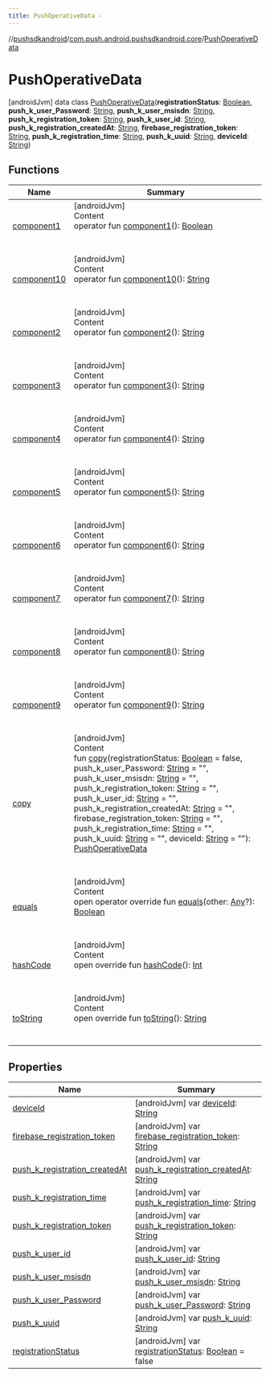 ```yaml
---
title: PushOperativeData -
---
```

//[pushsdkandroid](../../index.md)/[com.push.android.pushsdkandroid.core](../index.md)/[PushOperativeData](index.md)



# PushOperativeData  
 [androidJvm] data class [PushOperativeData](index.md)(**registrationStatus**: [Boolean](https://kotlinlang.org/api/latest/jvm/stdlib/kotlin/-boolean/index.html), **push_k_user_Password**: [String](https://kotlinlang.org/api/latest/jvm/stdlib/kotlin/-string/index.html), **push_k_user_msisdn**: [String](https://kotlinlang.org/api/latest/jvm/stdlib/kotlin/-string/index.html), **push_k_registration_token**: [String](https://kotlinlang.org/api/latest/jvm/stdlib/kotlin/-string/index.html), **push_k_user_id**: [String](https://kotlinlang.org/api/latest/jvm/stdlib/kotlin/-string/index.html), **push_k_registration_createdAt**: [String](https://kotlinlang.org/api/latest/jvm/stdlib/kotlin/-string/index.html), **firebase_registration_token**: [String](https://kotlinlang.org/api/latest/jvm/stdlib/kotlin/-string/index.html), **push_k_registration_time**: [String](https://kotlinlang.org/api/latest/jvm/stdlib/kotlin/-string/index.html), **push_k_uuid**: [String](https://kotlinlang.org/api/latest/jvm/stdlib/kotlin/-string/index.html), **deviceId**: [String](https://kotlinlang.org/api/latest/jvm/stdlib/kotlin/-string/index.html))   


## Functions  
  
|  Name|  Summary| 
|---|---|
| <a name="com.push.android.pushsdkandroid.core/PushOperativeData/component1/#/PointingToDeclaration/"></a>[component1](component1.md)| <a name="com.push.android.pushsdkandroid.core/PushOperativeData/component1/#/PointingToDeclaration/"></a>[androidJvm]  <br>Content  <br>operator fun [component1](component1.md)(): [Boolean](https://kotlinlang.org/api/latest/jvm/stdlib/kotlin/-boolean/index.html)  <br><br><br>
| <a name="com.push.android.pushsdkandroid.core/PushOperativeData/component10/#/PointingToDeclaration/"></a>[component10](component10.md)| <a name="com.push.android.pushsdkandroid.core/PushOperativeData/component10/#/PointingToDeclaration/"></a>[androidJvm]  <br>Content  <br>operator fun [component10](component10.md)(): [String](https://kotlinlang.org/api/latest/jvm/stdlib/kotlin/-string/index.html)  <br><br><br>
| <a name="com.push.android.pushsdkandroid.core/PushOperativeData/component2/#/PointingToDeclaration/"></a>[component2](component2.md)| <a name="com.push.android.pushsdkandroid.core/PushOperativeData/component2/#/PointingToDeclaration/"></a>[androidJvm]  <br>Content  <br>operator fun [component2](component2.md)(): [String](https://kotlinlang.org/api/latest/jvm/stdlib/kotlin/-string/index.html)  <br><br><br>
| <a name="com.push.android.pushsdkandroid.core/PushOperativeData/component3/#/PointingToDeclaration/"></a>[component3](component3.md)| <a name="com.push.android.pushsdkandroid.core/PushOperativeData/component3/#/PointingToDeclaration/"></a>[androidJvm]  <br>Content  <br>operator fun [component3](component3.md)(): [String](https://kotlinlang.org/api/latest/jvm/stdlib/kotlin/-string/index.html)  <br><br><br>
| <a name="com.push.android.pushsdkandroid.core/PushOperativeData/component4/#/PointingToDeclaration/"></a>[component4](component4.md)| <a name="com.push.android.pushsdkandroid.core/PushOperativeData/component4/#/PointingToDeclaration/"></a>[androidJvm]  <br>Content  <br>operator fun [component4](component4.md)(): [String](https://kotlinlang.org/api/latest/jvm/stdlib/kotlin/-string/index.html)  <br><br><br>
| <a name="com.push.android.pushsdkandroid.core/PushOperativeData/component5/#/PointingToDeclaration/"></a>[component5](component5.md)| <a name="com.push.android.pushsdkandroid.core/PushOperativeData/component5/#/PointingToDeclaration/"></a>[androidJvm]  <br>Content  <br>operator fun [component5](component5.md)(): [String](https://kotlinlang.org/api/latest/jvm/stdlib/kotlin/-string/index.html)  <br><br><br>
| <a name="com.push.android.pushsdkandroid.core/PushOperativeData/component6/#/PointingToDeclaration/"></a>[component6](component6.md)| <a name="com.push.android.pushsdkandroid.core/PushOperativeData/component6/#/PointingToDeclaration/"></a>[androidJvm]  <br>Content  <br>operator fun [component6](component6.md)(): [String](https://kotlinlang.org/api/latest/jvm/stdlib/kotlin/-string/index.html)  <br><br><br>
| <a name="com.push.android.pushsdkandroid.core/PushOperativeData/component7/#/PointingToDeclaration/"></a>[component7](component7.md)| <a name="com.push.android.pushsdkandroid.core/PushOperativeData/component7/#/PointingToDeclaration/"></a>[androidJvm]  <br>Content  <br>operator fun [component7](component7.md)(): [String](https://kotlinlang.org/api/latest/jvm/stdlib/kotlin/-string/index.html)  <br><br><br>
| <a name="com.push.android.pushsdkandroid.core/PushOperativeData/component8/#/PointingToDeclaration/"></a>[component8](component8.md)| <a name="com.push.android.pushsdkandroid.core/PushOperativeData/component8/#/PointingToDeclaration/"></a>[androidJvm]  <br>Content  <br>operator fun [component8](component8.md)(): [String](https://kotlinlang.org/api/latest/jvm/stdlib/kotlin/-string/index.html)  <br><br><br>
| <a name="com.push.android.pushsdkandroid.core/PushOperativeData/component9/#/PointingToDeclaration/"></a>[component9](component9.md)| <a name="com.push.android.pushsdkandroid.core/PushOperativeData/component9/#/PointingToDeclaration/"></a>[androidJvm]  <br>Content  <br>operator fun [component9](component9.md)(): [String](https://kotlinlang.org/api/latest/jvm/stdlib/kotlin/-string/index.html)  <br><br><br>
| <a name="com.push.android.pushsdkandroid.core/PushOperativeData/copy/#kotlin.Boolean#kotlin.String#kotlin.String#kotlin.String#kotlin.String#kotlin.String#kotlin.String#kotlin.String#kotlin.String#kotlin.String/PointingToDeclaration/"></a>[copy](copy.md)| <a name="com.push.android.pushsdkandroid.core/PushOperativeData/copy/#kotlin.Boolean#kotlin.String#kotlin.String#kotlin.String#kotlin.String#kotlin.String#kotlin.String#kotlin.String#kotlin.String#kotlin.String/PointingToDeclaration/"></a>[androidJvm]  <br>Content  <br>fun [copy](copy.md)(registrationStatus: [Boolean](https://kotlinlang.org/api/latest/jvm/stdlib/kotlin/-boolean/index.html) = false, push_k_user_Password: [String](https://kotlinlang.org/api/latest/jvm/stdlib/kotlin/-string/index.html) = "", push_k_user_msisdn: [String](https://kotlinlang.org/api/latest/jvm/stdlib/kotlin/-string/index.html) = "", push_k_registration_token: [String](https://kotlinlang.org/api/latest/jvm/stdlib/kotlin/-string/index.html) = "", push_k_user_id: [String](https://kotlinlang.org/api/latest/jvm/stdlib/kotlin/-string/index.html) = "", push_k_registration_createdAt: [String](https://kotlinlang.org/api/latest/jvm/stdlib/kotlin/-string/index.html) = "", firebase_registration_token: [String](https://kotlinlang.org/api/latest/jvm/stdlib/kotlin/-string/index.html) = "", push_k_registration_time: [String](https://kotlinlang.org/api/latest/jvm/stdlib/kotlin/-string/index.html) = "", push_k_uuid: [String](https://kotlinlang.org/api/latest/jvm/stdlib/kotlin/-string/index.html) = "", deviceId: [String](https://kotlinlang.org/api/latest/jvm/stdlib/kotlin/-string/index.html) = ""): [PushOperativeData](index.md)  <br><br><br>
| <a name="kotlin/Any/equals/#kotlin.Any?/PointingToDeclaration/"></a>[equals](index.md#%5Bkotlin%2FAny%2Fequals%2F%23kotlin.Any%3F%2FPointingToDeclaration%2F%5D%2FFunctions%2F-491063224)| <a name="kotlin/Any/equals/#kotlin.Any?/PointingToDeclaration/"></a>[androidJvm]  <br>Content  <br>open operator override fun [equals](index.md#%5Bkotlin%2FAny%2Fequals%2F%23kotlin.Any%3F%2FPointingToDeclaration%2F%5D%2FFunctions%2F-491063224)(other: [Any](https://kotlinlang.org/api/latest/jvm/stdlib/kotlin/-any/index.html)?): [Boolean](https://kotlinlang.org/api/latest/jvm/stdlib/kotlin/-boolean/index.html)  <br><br><br>
| <a name="kotlin/Any/hashCode/#/PointingToDeclaration/"></a>[hashCode](index.md#%5Bkotlin%2FAny%2FhashCode%2F%23%2FPointingToDeclaration%2F%5D%2FFunctions%2F-491063224)| <a name="kotlin/Any/hashCode/#/PointingToDeclaration/"></a>[androidJvm]  <br>Content  <br>open override fun [hashCode](index.md#%5Bkotlin%2FAny%2FhashCode%2F%23%2FPointingToDeclaration%2F%5D%2FFunctions%2F-491063224)(): [Int](https://kotlinlang.org/api/latest/jvm/stdlib/kotlin/-int/index.html)  <br><br><br>
| <a name="kotlin/Any/toString/#/PointingToDeclaration/"></a>[toString](index.md#%5Bkotlin%2FAny%2FtoString%2F%23%2FPointingToDeclaration%2F%5D%2FFunctions%2F-491063224)| <a name="kotlin/Any/toString/#/PointingToDeclaration/"></a>[androidJvm]  <br>Content  <br>open override fun [toString](index.md#%5Bkotlin%2FAny%2FtoString%2F%23%2FPointingToDeclaration%2F%5D%2FFunctions%2F-491063224)(): [String](https://kotlinlang.org/api/latest/jvm/stdlib/kotlin/-string/index.html)  <br><br><br>


## Properties  
  
|  Name|  Summary| 
|---|---|
| <a name="com.push.android.pushsdkandroid.core/PushOperativeData/deviceId/#/PointingToDeclaration/"></a>[deviceId](device-id.md)| <a name="com.push.android.pushsdkandroid.core/PushOperativeData/deviceId/#/PointingToDeclaration/"></a> [androidJvm] var [deviceId](device-id.md): [String](https://kotlinlang.org/api/latest/jvm/stdlib/kotlin/-string/index.html)   <br>
| <a name="com.push.android.pushsdkandroid.core/PushOperativeData/firebase_registration_token/#/PointingToDeclaration/"></a>[firebase_registration_token](firebase_registration_token.md)| <a name="com.push.android.pushsdkandroid.core/PushOperativeData/firebase_registration_token/#/PointingToDeclaration/"></a> [androidJvm] var [firebase_registration_token](firebase_registration_token.md): [String](https://kotlinlang.org/api/latest/jvm/stdlib/kotlin/-string/index.html)   <br>
| <a name="com.push.android.pushsdkandroid.core/PushOperativeData/push_k_registration_createdAt/#/PointingToDeclaration/"></a>[push_k_registration_createdAt](push_k_registration_created-at.md)| <a name="com.push.android.pushsdkandroid.core/PushOperativeData/push_k_registration_createdAt/#/PointingToDeclaration/"></a> [androidJvm] var [push_k_registration_createdAt](push_k_registration_created-at.md): [String](https://kotlinlang.org/api/latest/jvm/stdlib/kotlin/-string/index.html)   <br>
| <a name="com.push.android.pushsdkandroid.core/PushOperativeData/push_k_registration_time/#/PointingToDeclaration/"></a>[push_k_registration_time](push_k_registration_time.md)| <a name="com.push.android.pushsdkandroid.core/PushOperativeData/push_k_registration_time/#/PointingToDeclaration/"></a> [androidJvm] var [push_k_registration_time](push_k_registration_time.md): [String](https://kotlinlang.org/api/latest/jvm/stdlib/kotlin/-string/index.html)   <br>
| <a name="com.push.android.pushsdkandroid.core/PushOperativeData/push_k_registration_token/#/PointingToDeclaration/"></a>[push_k_registration_token](push_k_registration_token.md)| <a name="com.push.android.pushsdkandroid.core/PushOperativeData/push_k_registration_token/#/PointingToDeclaration/"></a> [androidJvm] var [push_k_registration_token](push_k_registration_token.md): [String](https://kotlinlang.org/api/latest/jvm/stdlib/kotlin/-string/index.html)   <br>
| <a name="com.push.android.pushsdkandroid.core/PushOperativeData/push_k_user_id/#/PointingToDeclaration/"></a>[push_k_user_id](push_k_user_id.md)| <a name="com.push.android.pushsdkandroid.core/PushOperativeData/push_k_user_id/#/PointingToDeclaration/"></a> [androidJvm] var [push_k_user_id](push_k_user_id.md): [String](https://kotlinlang.org/api/latest/jvm/stdlib/kotlin/-string/index.html)   <br>
| <a name="com.push.android.pushsdkandroid.core/PushOperativeData/push_k_user_msisdn/#/PointingToDeclaration/"></a>[push_k_user_msisdn](push_k_user_msisdn.md)| <a name="com.push.android.pushsdkandroid.core/PushOperativeData/push_k_user_msisdn/#/PointingToDeclaration/"></a> [androidJvm] var [push_k_user_msisdn](push_k_user_msisdn.md): [String](https://kotlinlang.org/api/latest/jvm/stdlib/kotlin/-string/index.html)   <br>
| <a name="com.push.android.pushsdkandroid.core/PushOperativeData/push_k_user_Password/#/PointingToDeclaration/"></a>[push_k_user_Password](push_k_user_-password.md)| <a name="com.push.android.pushsdkandroid.core/PushOperativeData/push_k_user_Password/#/PointingToDeclaration/"></a> [androidJvm] var [push_k_user_Password](push_k_user_-password.md): [String](https://kotlinlang.org/api/latest/jvm/stdlib/kotlin/-string/index.html)   <br>
| <a name="com.push.android.pushsdkandroid.core/PushOperativeData/push_k_uuid/#/PointingToDeclaration/"></a>[push_k_uuid](push_k_uuid.md)| <a name="com.push.android.pushsdkandroid.core/PushOperativeData/push_k_uuid/#/PointingToDeclaration/"></a> [androidJvm] var [push_k_uuid](push_k_uuid.md): [String](https://kotlinlang.org/api/latest/jvm/stdlib/kotlin/-string/index.html)   <br>
| <a name="com.push.android.pushsdkandroid.core/PushOperativeData/registrationStatus/#/PointingToDeclaration/"></a>[registrationStatus](registration-status.md)| <a name="com.push.android.pushsdkandroid.core/PushOperativeData/registrationStatus/#/PointingToDeclaration/"></a> [androidJvm] var [registrationStatus](registration-status.md): [Boolean](https://kotlinlang.org/api/latest/jvm/stdlib/kotlin/-boolean/index.html) = false   <br>

